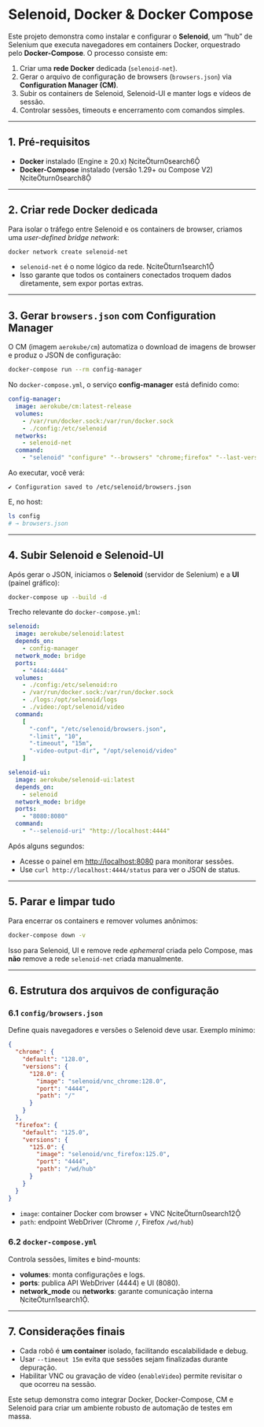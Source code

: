 # Selenoid, Docker & Docker Compose

Este projeto demonstra como instalar e configurar o **Selenoid**, um “hub” de Selenium que executa navegadores em containers Docker, orquestrado pelo **Docker-Compose**. O processo consiste em:

1. Criar uma **rede Docker** dedicada (`selenoid-net`).  
2. Gerar o arquivo de configuração de browsers (`browsers.json`) via **Configuration Manager (CM)**.  
3. Subir os containers de Selenoid, Selenoid-UI e manter logs e vídeos de sessão.  
4. Controlar sessões, timeouts e encerramento com comandos simples.  

---

## 1. Pré-requisitos

- **Docker** instalado (Engine ≥ 20.x) citeturn0search6  
- **Docker-Compose** instalado (versão 1.29+ ou Compose V2) citeturn0search8  

---

## 2. Criar rede Docker dedicada

Para isolar o tráfego entre Selenoid e os containers de browser, criamos uma _user-defined bridge network_:

```bash
docker network create selenoid-net
```
- `selenoid-net` é o nome lógico da rede. citeturn1search1  
- Isso garante que todos os containers conectados troquem dados diretamente, sem expor portas extras.  

---

## 3. Gerar `browsers.json` com Configuration Manager

O CM (imagem `aerokube/cm`) automatiza o download de imagens de browser e produz o JSON de configuração:

```bash
docker-compose run --rm config-manager
```

No `docker-compose.yml`, o serviço **config-manager** está definido como:

```yaml
config-manager:
  image: aerokube/cm:latest-release
  volumes:
    - /var/run/docker.sock:/var/run/docker.sock     
    - ./config:/etc/selenoid                        
  networks:
    - selenoid-net
  command:                                     
    - "selenoid" "configure" "--browsers" "chrome;firefox" "--last-versions" "2" "--config-dir" "/etc/selenoid" "--force"
```

Ao executar, você verá:

```
✔ Configuration saved to /etc/selenoid/browsers.json
```

E, no host:

```bash
ls config
# → browsers.json
```

---

## 4. Subir Selenoid e Selenoid-UI

Após gerar o JSON, iniciamos o **Selenoid** (servidor de Selenium) e a **UI** (painel gráfico):

```bash
docker-compose up --build -d
```

Trecho relevante do `docker-compose.yml`:

```yaml
selenoid:
  image: aerokube/selenoid:latest
  depends_on:
    - config-manager
  network_mode: bridge                           
  ports:
    - "4444:4444"                                 
  volumes:
    - ./config:/etc/selenoid:ro                   
    - /var/run/docker.sock:/var/run/docker.sock
    - ./logs:/opt/selenoid/logs
    - ./video:/opt/selenoid/video
  command:
    [
      "-conf", "/etc/selenoid/browsers.json",
      "-limit", "10",
      "-timeout", "15m",                          
      "-video-output-dir", "/opt/selenoid/video"
    ]

selenoid-ui:
  image: aerokube/selenoid-ui:latest
  depends_on:
    - selenoid
  network_mode: bridge
  ports:
    - "8080:8080"                                
  command:
    - "--selenoid-uri" "http://localhost:4444"
```

Após alguns segundos:

- Acesse o painel em <http://localhost:8080> para monitorar sessões.  
- Use `curl http://localhost:4444/status` para ver o JSON de status.  

---

## 5. Parar e limpar tudo

Para encerrar os containers e remover volumes anônimos:

```bash
docker-compose down -v
```

Isso para Selenoid, UI e remove rede _ephemeral_ criada pelo Compose, mas **não** remove a rede `selenoid-net` criada manualmente.

---

## 6. Estrutura dos arquivos de configuração

### 6.1 `config/browsers.json`

Define quais navegadores e versões o Selenoid deve usar. Exemplo mínimo:

```json
{
  "chrome": {
    "default": "128.0",
    "versions": {
      "128.0": {
        "image": "selenoid/vnc_chrome:128.0",
        "port": "4444",
        "path": "/"
      }
    }
  },
  "firefox": {
    "default": "125.0",
    "versions": {
      "125.0": {
        "image": "selenoid/vnc_firefox:125.0",
        "port": "4444",
        "path": "/wd/hub"
      }
    }
  }
}
```

- `image`: container Docker com browser + VNC citeturn0search12  
- `path`: endpoint WebDriver (Chrome `/`, Firefox `/wd/hub`)   

### 6.2 `docker-compose.yml`

Controla sessões, limites e bind-mounts:

- **volumes**: monta configurações e logs.  
- **ports**: publica API WebDriver (4444) e UI (8080).  
- **network_mode** ou **networks**: garante comunicação interna citeturn1search1.  

---

## 7. Considerações finais

- Cada robô é **um container** isolado, facilitando escalabilidade e debug.  
- Usar `--timeout 15m` evita que sessões sejam finalizadas durante depuração.  
- Habilitar VNC ou gravação de vídeo (`enableVideo`) permite revisitar o que ocorreu na sessão.  

Este setup demonstra como integrar Docker, Docker-Compose, CM e Selenoid para criar um ambiente robusto de automação de testes em massa.
